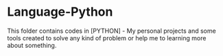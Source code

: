 # Language-Python

This folder contains codes in [PYTHON] - My personal projects and some tools created to solve any kind of problem or help me to learning more about something.
